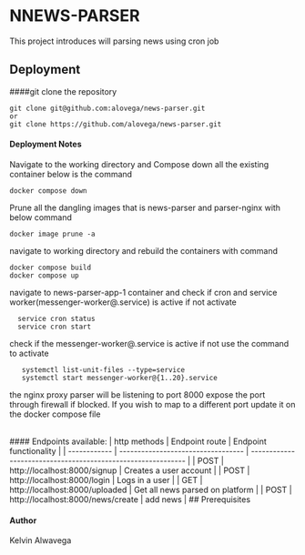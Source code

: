 # NNEWS-PARSER

This project introduces will parsing news using cron job

## Deployment
####git clone the repository
```
git clone git@github.com:alovega/news-parser.git
or
git clone https://github.com/alovega/news-parser.git
```

#### Deployment Notes
 Navigate to the working directory and Compose down all the existing container below is the command
  ``` 
  docker compose down
  ```
 Prune all the dangling images that is news-parser and parser-nginx with below command
  ``` 
  docker image prune -a 
  ```
  
 navigate to working directory and rebuild the containers with command
  ``` 
  docker compose build
  docker compose up 
  ```

 navigate to news-parser-app-1  container and check if cron and service worker(messenger-worker@.service) is active if not activate
  ```
    service cron status
    service cron start

  ```

check if the messenger-worker@.service is active if not use the command to activate
```
   systemctl list-unit-files --type=service
   systemctl start messenger-worker@{1..20}.service
```

 the nginx proxy parser will be listening to port 8000 expose the port through firewall if blocked. If you wish to map to a different port update it on the docker compose file


<br>
#### Endpoints available:
| http methods |    Endpoint route                          |   Endpoint functionality                                     |
| ------------ | ----------------------------------         | ------------------------------------------------------------ |
| POST         | http://localhost:8000/signup                        |   Creates a user account                             |
| POST         | http://localhost:8000/login                         |   Logs in a user                                     |
| GET          | http://localhost:8000/uploaded                      |   Get all news parsed on platform                 |
| POST         | http://localhost:8000/news/create                   |   add news                          |
## Prerequisites



#### Author
Kelvin Alwavega

